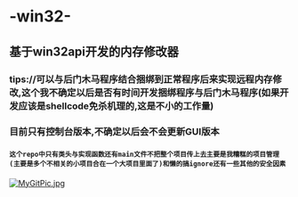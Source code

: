 # -win32-
基于win32api开发的内存修改器
---
###   tips://可以与后门木马程序结合捆绑到正常程序后来实现远程内存修改,这个我不确定以后是否有时间开发捆绑程序与后门木马程序(如果开发应该是shellcode免杀机理的,这是不小的工作量)<br>
###   目前只有控制台版本,不确定以后会不会更新GUI版本<br>
####   `这个repo中只有类头与实现函数还有main文件不把整个项目传上去主要是我糟糕的项目管理(主要是多个不相关的小项目合在一个大项目里面了)和懒的搞ignore还有一些其他的安全因素`<br>


[![MyGitPic.jpg](我的主页)](https://github.com/hello00wolrd)
